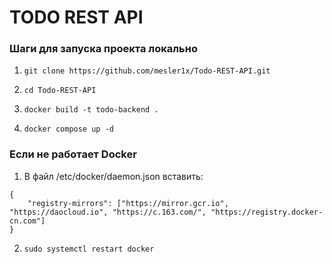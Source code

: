 # TODO REST API
### Шаги для запуска проекта локально

1) ```git clone https://github.com/mesler1x/Todo-REST-API.git```

2) ```cd Todo-REST-API```

3) ```docker build -t todo-backend .```

4) ```docker compose up -d```

### Если не работает Docker

1) В файл /etc/docker/daemon.json вставить:
```
{
    "registry-mirrors": ["https://mirror.gcr.io", "https://daocloud.io", "https://c.163.com/", "https://registry.docker-cn.com"]
}
```
2) ```sudo systemctl restart docker```